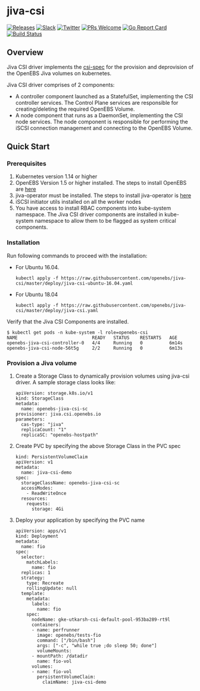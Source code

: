 # jiva-csi

[![Releases](https://img.shields.io/github/release/openebs/openebs/all.svg?style=flat-square)](https://github.com/openebs/openebs/releases)
[![Slack](https://img.shields.io/badge/chat!!!-slack-ff1493.svg?style=flat-square)]( https://openebs-community.slack.com)
[![Twitter](https://img.shields.io/twitter/follow/openebs.svg?style=social&label=Follow)](https://twitter.com/intent/follow?screen_name=openebs)
[![PRs Welcome](https://img.shields.io/badge/PRs-welcome-brightgreen.svg?style=flat-square)](https://github.com/openebs/openebs/blob/master/CONTRIBUTING.md)
[![Go Report Card](https://goreportcard.com/badge/github.com/openebs/jiva-csi)](https://goreportcard.com/report/github.com/openebs/jiva-csi)
[![Build Status](https://travis-ci.org/openebs/jiva-csi.svg?branch=master)](https://travis-ci.org/openebs/jiva-csi)

## Overview

Jiva CSI driver implements the [csi-spec](https://github.com/container-storage-interface/spec/blob/master/spec.md) for
the provision and deprovision of the OpenEBS Jiva volumes on kubernetes.

Jiva CSI driver comprises of 2 components:
- A controller component launched as a StatefulSet,
  implementing the CSI controller services. The Control Plane
  services are responsible for creating/deleting the required
  OpenEBS Volume.
- A node component that runs as a DaemonSet,
  implementing the CSI node services. The node component is
  responsible for performing the iSCSI connection management and
  connecting to the OpenEBS Volume.

## Quick Start

### Prerequisites

1. Kubernetes version 1.14 or higher
2. OpenEBS Version 1.5 or higher installed.
   The steps to install OpenEBS are [here](https://docs.openebs.io/docs/next/quickstart.html)
3. jiva-operator must be installed.
   The steps to install jiva-operator is [here](https://github.com/openebs/jiva-operator/blob/master/README.md)
4. iSCSI initiator utils installed on all the worker nodes
5. You have access to install RBAC components into kube-system namespace.
   The Jiva CSI driver components are installed in kube-system
   namespace to allow them to be flagged as system critical components.

### Installation

Run following commands to proceed with the installation:
- For Ubuntu 16.04.
  ```
  kubectl apply -f https://raw.githubusercontent.com/openebs/jiva-csi/master/deploy/jiva-csi-ubuntu-16.04.yaml
  ```

- For Ubuntu 18.04
  ```
  kubectl apply -f https://raw.githubusercontent.com/openebs/jiva-csi/master/deploy/jiva-csi.yaml
  ```

Verify that the Jiva CSI Components are installed.

```
$ kubectl get pods -n kube-system -l role=openebs-csi
NAME                            READY   STATUS    RESTARTS   AGE
openebs-jiva-csi-controller-0   4/4     Running   0          6m14s
openebs-jiva-csi-node-56t5g     2/2     Running   0          6m13s

```

### Provision a Jiva volume

1. Create a Storage Class to dynamically provision volumes
   using jiva-csi driver. A sample storage class looks like:
   ```
   apiVersion: storage.k8s.io/v1
   kind: StorageClass
   metadata:
     name: openebs-jiva-csi-sc
   provisioner: jiva.csi.openebs.io
   parameters:
     cas-type: "jiva"
     replicaCount: "1"
     replicaSC: "openebs-hostpath"
   ```
2. Create PVC by specifying the above Storage Class in the PVC spec
   ```
   kind: PersistentVolumeClaim
   apiVersion: v1
   metadata:
     name: jiva-csi-demo
   spec:
     storageClassName: openebs-jiva-csi-sc
     accessModes:
       - ReadWriteOnce
     resources:
       requests:
         storage: 4Gi
   ```
3. Deploy your application by specifying the PVC name
   ```
   apiVersion: apps/v1
   kind: Deployment
   metadata:
     name: fio
   spec:
     selector:
       matchLabels:
         name: fio
     replicas: 1
     strategy:
       type: Recreate
       rollingUpdate: null
     template:
       metadata:
         labels:
           name: fio
       spec:
         nodeName: gke-utkarsh-csi-default-pool-953ba289-rt9l
         containers:
         - name: perfrunner
           image: openebs/tests-fio
           command: ["/bin/bash"]
           args: ["-c", "while true ;do sleep 50; done"]
           volumeMounts:
         - mountPath: /datadir
           name: fio-vol
         volumes:
         - name: fio-vol
           persistentVolumeClaim:
             claimName: jiva-csi-demo
   ```
